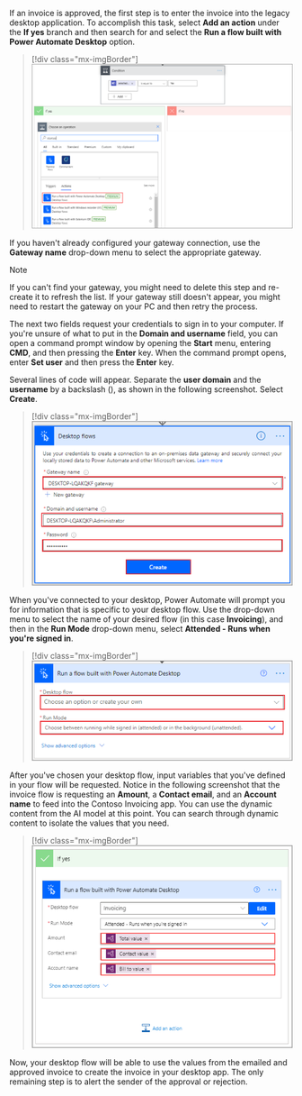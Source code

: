 If an invoice is approved, the first step is to enter the invoice into the legacy desktop application. To accomplish this task, select **Add an action** under the **If yes** branch and then search for and select the **Run a flow built with Power Automate Desktop** option.

> [!div class="mx-imgBorder"]
> [![Screenshot of the Condition with If yes and If no branches.](../media/9-run-desktop-flow.png)](../media/9-run-desktop-flow.png#lightbox)

If you haven't already configured your gateway connection, use the **Gateway name** drop-down menu to select the appropriate gateway.

> [!NOTE]
> If you can't find your gateway, you might need to delete this step and re-create it to refresh the list. If your gateway still doesn't appear, you might need to restart the gateway on your PC and then retry the process.

The next two fields request your credentials to sign in to your computer. If you're unsure of what to put in the **Domain and username** field, you can open a command prompt window by opening the **Start** menu, entering **CMD**, and then pressing the **Enter** key. When the command prompt opens, enter **Set user** and then press the **Enter** key.

Several lines of code will appear. Separate the **user domain** and the **username** by a backslash (\), as shown in the following screenshot. Select **Create**.

> [!div class="mx-imgBorder"]
> [![Screenshot of the Desktop flows dialog box with Gateway name, Domain and username, and Password highlighted.](../media/10-user-domain-user-name.png)](../media/10-user-domain-user-name.png#lightbox)

When you've connected to your desktop, Power Automate will prompt you for information that is specific to your desktop flow. Use the drop-down menu to select the name of your desired flow (in this case **Invoicing**), and then in the **Run Mode** drop-down menu, select **Attended - Runs when you're signed in**.

> [!div class="mx-imgBorder"]
> [![Screenshot of the Run a flow built with Power Automate Desktop dialog box.](../media/11-choose-desktop-flow.png)](../media/11-choose-desktop-flow.png#lightbox)

After you've chosen your desktop flow, input variables that you've defined in your flow will be requested. Notice in the following screenshot that the invoice flow is requesting an **Amount**, a **Contact email**, and an **Account name** to feed into the Contoso Invoicing app. You can use the dynamic content from the AI model at this point. You can search through dynamic content to isolate the values that you need.

> [!div class="mx-imgBorder"]
> [![Screenshot of the If yes dialog box with Run a flow build with Power Automate Desktop nested.](../media/12-dynamic-inputs.png)](../media/12-dynamic-inputs.png#lightbox)

Now, your desktop flow will be able to use the values from the emailed and approved invoice to create the invoice in your desktop app. The only remaining step is to alert the sender of the approval or rejection.
